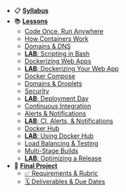 - 📋 **[Syllabus](README.md)**
- 📚 **[Lessons](README.md#Schedule)**
  - [Code Once, Run Anywhere](Lessons/CourseOrientation.md)
  - [How Containers Work](Lessons/Containers.md)
  - [Domains & DNS](Lessons/DNS.md)
  - [**LAB**: Scripting in Bash](Labs/Bash.md)
  - [Dockerizing Web Apps](Lessons/WebServers.md)
  - [**LAB**: Dockerizing Your Web App](Labs/WebApp.md)
  - [Docker Compose](Lessons/Compose.md)
  - [Domains & Droplets](Lessons/Droplets.md)
  - [Security](Lessons/Security.md)
  - [**LAB**: Deployment Day](Lessons/DeploymentDay.md)
  - [Continuous Integration](Lessons/CI.md)
  - [Alerts & Notifications](Lessons/Alerts.md)
  - [**LAB**: CI, Alerts, & Notifications](Labs/CI.md)
  - [Docker Hub](Lessons/Hub.md)
  - [**LAB**: Using Docker Hub](Labs/Hub.md)
  - [Load Balancing & Testing](Lessons/LoadBalancing.md)
  - [Multi-Stage Builds](Lessons/Builds.md)
  - [**LAB**: Optimizing a Release](Labs/Optimize.md)
- 🐳 **[Final Project](Projects/FinalProject.md)**
  - [✅ Requirements & Rubric](Projects/FinalProject.md#-project-requirements)
  - [🗓 Deliverables & Due Dates](Projects/FinalProject.md#-deliverables--due-dates)
